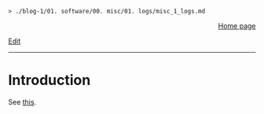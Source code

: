 <link rel="stylesheet" href="/blog-1/css/main.css">

```
> ./blog-1/01. software/00. misc/01. logs/misc_1_logs.md
```
<p style="text-align: right;"><a href="https://hnvy.github.io/blog-1/">Home page</a></p>
<p><a href="https://github.com/hnvy/blog-1/edit/main/01.%20software/00.%20misc/01.%20logs/misc_1_logs.md">Edit</a></p>
<hr>

# Introduction
See <a href="https://hnvy.github.io/html/about.html#misc">this</a>.
